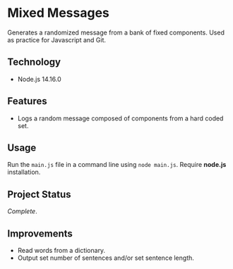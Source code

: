 # Mixed Messages
Generates a randomized message from a bank of fixed components. Used as practice for Javascript and Git.

## Technology
+ Node.js 14.16.0

## Features
+ Logs a random message composed of components from a hard coded set.

## Usage
Run the `main.js` file in a command line using `node main.js`. Require **node.js** installation.

## Project Status
*Complete*.

## Improvements
+ Read words from a dictionary.
+ Output set number of sentences and/or set sentence length.